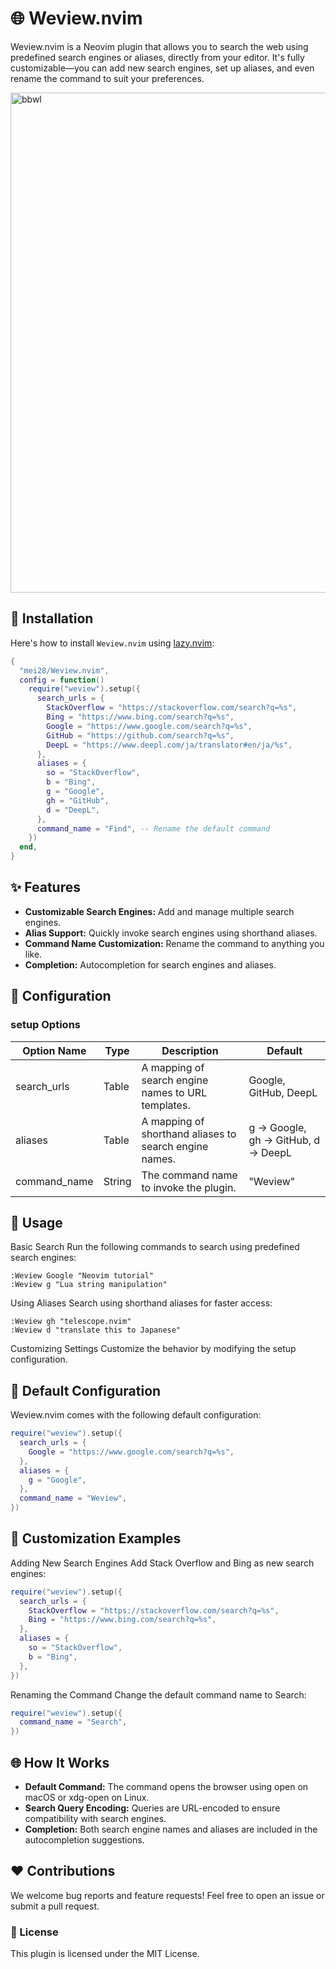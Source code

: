 # 🌐 Weview.nvim
Weview.nvim is a Neovim plugin that allows you to search the web using predefined search engines or aliases, directly from your editor. It's fully customizable—you can add new search engines, set up aliases, and even rename the command to suit your preferences.

<img src="./assets/weview.gif" alt="bbwl" width="800"/>

## 🚀 Installation
Here's how to install `Weview.nvim` using [lazy.nvim](https://www.github.com/folke/lazy.nvim):

```lua
{
  "mei28/Weview.nvim",
  config = function()
    require("weview").setup({
      search_urls = {
        StackOverflow = "https://stackoverflow.com/search?q=%s",
        Bing = "https://www.bing.com/search?q=%s",
        Google = "https://www.google.com/search?q=%s",
        GitHub = "https://github.com/search?q=%s",
        DeepL = "https://www.deepl.com/ja/translator#en/ja/%s",
      },
      aliases = {
        so = "StackOverflow",
        b = "Bing",
        g = "Google",
        gh = "GitHub",
        d = "DeepL",
      },
      command_name = "Find", -- Rename the default command
    })
  end,
}
```
## ✨ Features
- **Customizable Search Engines:** Add and manage multiple search engines.
- **Alias Support:** Quickly invoke search engines using shorthand aliases.
- **Command Name Customization:** Rename the command to anything you like.
- **Completion:** Autocompletion for search engines and aliases.
## 🔧 Configuration
### setup Options

| Option Name  | Type  | Description                                            | Default                            |
|--------------|-------|--------------------------------------------------------|------------------------------------|
| search_urls  | Table | A mapping of search engine names to URL templates.     | Google, GitHub, DeepL              |
| aliases      | Table | A mapping of shorthand aliases to search engine names. | g → Google, gh → GitHub, d → DeepL |
| command_name | String| The command name to invoke the plugin.                 | "Weview"                           |

## 🌟 Usage
Basic Search
Run the following commands to search using predefined search engines:

```vim
:Weview Google "Neovim tutorial"
:Weview g "Lua string manipulation"
```

Using Aliases
Search using shorthand aliases for faster access:
```vim
:Weview gh "telescope.nvim"
:Weview d "translate this to Japanese"
```
Customizing Settings
Customize the behavior by modifying the setup configuration.

## 🔄 Default Configuration
Weview.nvim comes with the following default configuration:

```lua
require("weview").setup({
  search_urls = {
    Google = "https://www.google.com/search?q=%s",
  },
  aliases = {
    g = "Google",
  },
  command_name = "Weview",
})
```

## 🧩 Customization Examples
Adding New Search Engines
Add Stack Overflow and Bing as new search engines:

```lua
require("weview").setup({
  search_urls = {
    StackOverflow = "https://stackoverflow.com/search?q=%s",
    Bing = "https://www.bing.com/search?q=%s",
  },
  aliases = {
    so = "StackOverflow",
    b = "Bing",
  },
})
```
Renaming the Command
Change the default command name to Search:

```lua
require("weview").setup({
  command_name = "Search",
})
```
## 🌐 How It Works
- **Default Command:** The command opens the browser using open on macOS or xdg-open on Linux.
- **Search Query Encoding:** Queries are URL-encoded to ensure compatibility with search engines.
- **Completion:** Both search engine names and aliases are included in the autocompletion suggestions.
## ❤️ Contributions
We welcome bug reports and feature requests! Feel free to open an issue or submit a pull request.

### 📜 License
This plugin is licensed under the MIT License.

